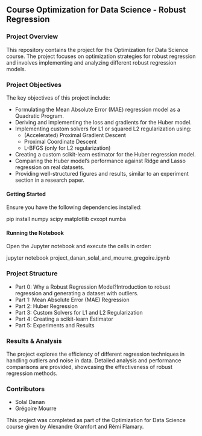 ## Course Optimization for Data Science - Robust Regression

### Project Overview
This repository contains the project for the Optimization for Data Science course. The project focuses on optimization strategies for robust regression and involves implementing and analyzing different robust regression models.

### Project Objectives

The key objectives of this project include:
- Formulating the Mean Absolute Error (MAE) regression model as a Quadratic Program.
- Deriving and implementing the loss and gradients for the Huber model.
- Implementing custom solvers for L1 or squared L2 regularization using:
  - (Accelerated) Proximal Gradient Descent
  - Proximal Coordinate Descent
  - L-BFGS (only for L2 regularization)
- Creating a custom scikit-learn estimator for the Huber regression model.
- Comparing the Huber model’s performance against Ridge and Lasso regression on real datasets.
- Providing well-structured figures and results, similar to an experiment section in a research paper.

#### Getting Started

Ensure you have the following dependencies installed:

pip install numpy scipy matplotlib cvxopt numba

#### Running the Notebook

Open the Jupyter notebook and execute the cells in order:

jupyter notebook project_danan_solal_and_mourre_gregoire.ipynb

### Project Structure
- Part 0: Why a Robust Regression Model?Introduction to robust regression and generating a dataset with outliers.
- Part 1: Mean Absolute Error (MAE) Regression
- Part 2: Huber Regression
- Part 3: Custom Solvers for L1 and L2 Regularization
- Part 4: Creating a scikit-learn Estimator
- Part 5: Experiments and Results

### Results & Analysis

The project explores the efficiency of different regression techniques in handling outliers and noise in data. Detailed analysis and performance comparisons are provided, showcasing the effectiveness of robust regression methods.

### Contributors
- Solal Danan
- Grégoire Mourre

This project was completed as part of the Optimization for Data Science course given by Alexandre Gramfort and Rémi Flamary.
